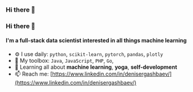 ### Hi there 👋

<!--
**denisergashbaev/denisergashbaev** is a ✨ _special_ ✨ repository because its `README.md` (this file) appears on your GitHub profile.

Here are some ideas to get you started:

- 🔭 I’m currently working on ...
- 🌱 I’m currently learning ...
- 👯 I’m looking to collaborate on ...
- 🤔 I’m looking for help with ...
- 💬 Ask me about ...
- 📫 How to reach me: ...
- 😄 Pronouns: ...
- ⚡ Fun fact: ...
-->


### Hi there 👋

#### I'm a full-stack data scientist interested in all things machine learning

- ⚙️ I use daily: `python`, `scikit-learn`, `pytorch`, `pandas`, `plotly`
- :toolbox:	My toolbox: `Java`, `JavaScript`, `PHP`, `Go`, 
- 🌱 Learning all about **machine learning**, **yoga**, **self-development**
- 📫 Reach me: [https://www.linkedin.com/in/denisergashbaev/](https://www.linkedin.com/in/denisergashbaev/) 
